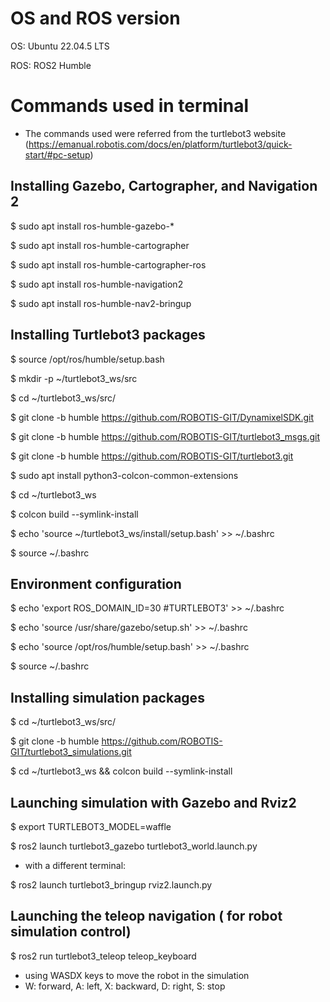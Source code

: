 # OS and ROS version

OS: Ubuntu 22.04.5 LTS

ROS: ROS2 Humble

# Commands used in terminal
- The commands used were referred from the turtlebot3 website (https://emanual.robotis.com/docs/en/platform/turtlebot3/quick-start/#pc-setup)

## Installing Gazebo, Cartographer, and Navigation 2
$ sudo apt install ros-humble-gazebo-*

$ sudo apt install ros-humble-cartographer

$ sudo apt install ros-humble-cartographer-ros

$ sudo apt install ros-humble-navigation2

$ sudo apt install ros-humble-nav2-bringup

## Installing Turtlebot3 packages
$ source /opt/ros/humble/setup.bash

$ mkdir -p ~/turtlebot3_ws/src

$ cd ~/turtlebot3_ws/src/

$ git clone -b humble https://github.com/ROBOTIS-GIT/DynamixelSDK.git

$ git clone -b humble https://github.com/ROBOTIS-GIT/turtlebot3_msgs.git

$ git clone -b humble https://github.com/ROBOTIS-GIT/turtlebot3.git

$ sudo apt install python3-colcon-common-extensions

$ cd ~/turtlebot3_ws

$ colcon build --symlink-install

$ echo 'source ~/turtlebot3_ws/install/setup.bash' >> ~/.bashrc

$ source ~/.bashrc

## Environment configuration
$ echo 'export ROS_DOMAIN_ID=30 #TURTLEBOT3' >> ~/.bashrc

$ echo 'source /usr/share/gazebo/setup.sh' >> ~/.bashrc

$ echo 'source /opt/ros/humble/setup.bash' >> ~/.bashrc

$ source ~/.bashrc

## Installing simulation packages
$ cd ~/turtlebot3_ws/src/

$ git clone -b humble https://github.com/ROBOTIS-GIT/turtlebot3_simulations.git

$ cd ~/turtlebot3_ws && colcon build --symlink-install

## Launching simulation with Gazebo and Rviz2
$ export TURTLEBOT3_MODEL=waffle

$ ros2 launch turtlebot3_gazebo turtlebot3_world.launch.py

- with a different terminal:

$ ros2 launch turtlebot3_bringup rviz2.launch.py

## Launching the teleop navigation ( for robot simulation control)
$ ros2 run turtlebot3_teleop teleop_keyboard

- using WASDX keys to move the robot in the simulation
- W: forward, A: left, X: backward, D: right, S: stop

